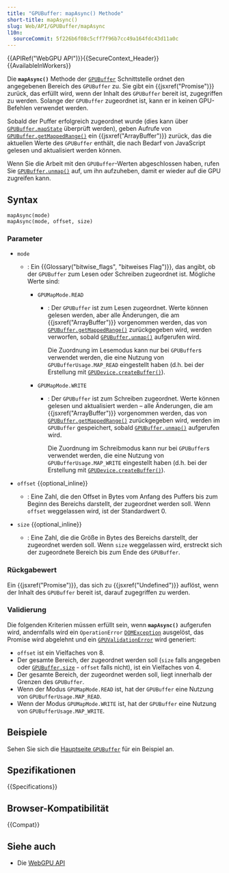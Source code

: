 ```yaml
---
title: "GPUBuffer: mapAsync() Methode"
short-title: mapAsync()
slug: Web/API/GPUBuffer/mapAsync
l10n:
  sourceCommit: 5f226b6f08c5cff7f96b7cc49a164fdc43d11a0c
---
```


{{APIRef("WebGPU API")}}{{SecureContext_Header}}{{AvailableInWorkers}}

Die **`mapAsync()`** Methode der [`GPUBuffer`](/de/docs/Web/API/GPUBuffer) Schnittstelle ordnet den angegebenen Bereich des `GPUBuffer` zu. Sie gibt ein {{jsxref("Promise")}} zurück, das erfüllt wird, wenn der Inhalt des `GPUBuffer` bereit ist, zugegriffen zu werden. Solange der `GPUBuffer` zugeordnet ist, kann er in keinen GPU-Befehlen verwendet werden.

Sobald der Puffer erfolgreich zugeordnet wurde (dies kann über [`GPUBuffer.mapState`](/de/docs/Web/API/GPUBuffer/mapState) überprüft werden), geben Aufrufe von [`GPUBuffer.getMappedRange()`](/de/docs/Web/API/GPUBuffer/getMappedRange) ein {{jsxref("ArrayBuffer")}} zurück, das die aktuellen Werte des `GPUBuffer` enthält, die nach Bedarf von JavaScript gelesen und aktualisiert werden können.

Wenn Sie die Arbeit mit den `GPUBuffer`-Werten abgeschlossen haben, rufen Sie [`GPUBuffer.unmap()`](/de/docs/Web/API/GPUBuffer/unmap) auf, um ihn aufzuheben, damit er wieder auf die GPU zugreifen kann.

## Syntax

```js-nolint
mapAsync(mode)
mapAsync(mode, offset, size)
```

### Parameter

- `mode`

  - : Ein {{Glossary("bitwise_flags", "bitweises Flag")}}, das angibt, ob der `GPUBuffer` zum Lesen oder Schreiben zugeordnet ist. Mögliche Werte sind:

    - `GPUMapMode.READ`

      - : Der `GPUBuffer` ist zum Lesen zugeordnet. Werte können gelesen werden, aber alle Änderungen, die am {{jsxref("ArrayBuffer")}} vorgenommen werden, das von [`GPUBuffer.getMappedRange()`](/de/docs/Web/API/GPUBuffer/getMappedRange) zurückgegeben wird, werden verworfen, sobald [`GPUBuffer.unmap()`](/de/docs/Web/API/GPUBuffer/unmap) aufgerufen wird.

        Die Zuordnung im Lesemodus kann nur bei `GPUBuffer`s verwendet werden, die eine Nutzung von `GPUBufferUsage.MAP_READ` eingestellt haben (d.h. bei der Erstellung mit [`GPUDevice.createBuffer()`](/de/docs/Web/API/GPUDevice/createBuffer)).

    - `GPUMapMode.WRITE`

      - : Der `GPUBuffer` ist zum Schreiben zugeordnet. Werte können gelesen und aktualisiert werden – alle Änderungen, die am {{jsxref("ArrayBuffer")}} vorgenommen werden, das von [`GPUBuffer.getMappedRange()`](/de/docs/Web/API/GPUBuffer/getMappedRange) zurückgegeben wird, werden im `GPUBuffer` gespeichert, sobald [`GPUBuffer.unmap()`](/de/docs/Web/API/GPUBuffer/unmap) aufgerufen wird.

        Die Zuordnung im Schreibmodus kann nur bei `GPUBuffer`s verwendet werden, die eine Nutzung von `GPUBufferUsage.MAP_WRITE` eingestellt haben (d.h. bei der Erstellung mit [`GPUDevice.createBuffer()`](/de/docs/Web/API/GPUDevice/createBuffer)).

- `offset` {{optional_inline}}
  - : Eine Zahl, die den Offset in Bytes vom Anfang des Puffers bis zum Beginn des Bereichs darstellt, der zugeordnet werden soll. Wenn `offset` weggelassen wird, ist der Standardwert 0.
- `size` {{optional_inline}}
  - : Eine Zahl, die die Größe in Bytes des Bereichs darstellt, der zugeordnet werden soll. Wenn `size` weggelassen wird, erstreckt sich der zugeordnete Bereich bis zum Ende des `GPUBuffer`.

### Rückgabewert

Ein {{jsxref("Promise")}}, das sich zu {{jsxref("Undefined")}} auflöst, wenn der Inhalt des `GPUBuffer` bereit ist, darauf zugegriffen zu werden.

### Validierung

Die folgenden Kriterien müssen erfüllt sein, wenn **`mapAsync()`** aufgerufen wird, andernfalls wird ein `OperationError` [`DOMException`](/de/docs/Web/API/DOMException) ausgelöst, das Promise wird abgelehnt und ein [`GPUValidationError`](/de/docs/Web/API/GPUValidationError) wird generiert:

- `offset` ist ein Vielfaches von 8.
- Der gesamte Bereich, der zugeordnet werden soll (`size` falls angegeben oder [`GPUBuffer.size`](/de/docs/Web/API/GPUBuffer/size) - `offset` falls nicht), ist ein Vielfaches von 4.
- Der gesamte Bereich, der zugeordnet werden soll, liegt innerhalb der Grenzen des `GPUBuffer`.
- Wenn der Modus `GPUMapMode.READ` ist, hat der `GPUBuffer` eine Nutzung von `GPUBufferUsage.MAP_READ`.
- Wenn der Modus `GPUMapMode.WRITE` ist, hat der `GPUBuffer` eine Nutzung von `GPUBufferUsage.MAP_WRITE`.

## Beispiele

Sehen Sie sich die [Hauptseite `GPUBuffer`](/de/docs/Web/API/GPUBuffer#examples) für ein Beispiel an.

## Spezifikationen

{{Specifications}}

## Browser-Kompatibilität

{{Compat}}

## Siehe auch

- Die [WebGPU API](/de/docs/Web/API/WebGPU_API)
